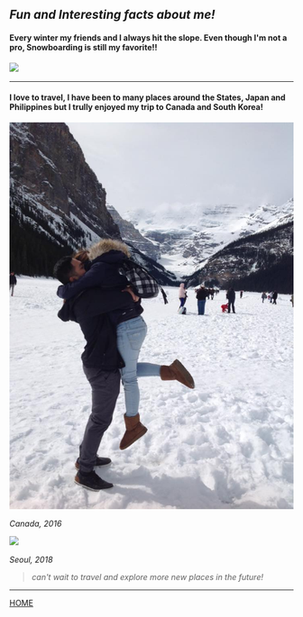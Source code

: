 ## *Fun and Interesting facts about me!*



#### Every winter my friends and I always hit the slope. Even though I'm not a pro, Snowboarding is still my favorite!!

![](GOPR0344.JPG)

---

####  I love to travel, I have been to many places around the States, Japan and Philippines but I trully enjoyed my trip to Canada and South Korea! 


![](12928162_1162148887131083_6316922906407364928_n.jpg)

*Canada, 2016*

![](DSC_0146.JPG)

*Seoul, 2018*

> *can't wait to travel and explore more new places in the future!*

---

[HOME](xhaixhai.github.io/index)
